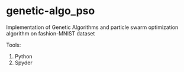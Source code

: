 # genetic-algo_pso
Implementation of Genetic Algorithms and particle swarm optimization algorithm on fashion-MNIST dataset

Tools:
1) Python
2) Spyder
